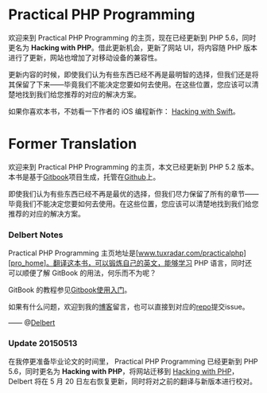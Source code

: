 # Practical PHP Programming

欢迎来到 Practical PHP Programming 的主页，现在已经更新到 PHP 5.6，同时更名为 **Hacking with PHP**。借此更新机会，更新了网站 UI，将内容随 PHP 版本进行了更新，网站也增加了对移动设备的兼容性。

更新内容的时候，即使我们认为有些东西已经不再是最明智的选择，但我们还是将其保留了下来——毕竟我们不能决定您要如何去使用。在这些位置，您应该可以清楚地找到我们给您推荐的对应的解决方案。

如果你喜欢本书，不妨看一下作者的 iOS 编程新作： [Hacking with Swift](http://www.hackingwithswift.com/)。

# Former Translation

欢迎来到 Practical PHP Programming 的主页，本文已经更新到 PHP 5.2 版本。本书是基于[Gitbook][gitbook]项目生成，托管在[Github][github]上。

即使我们认为有些东西已经不再是最优的选择，但我们尽力保留了所有的章节——毕竟我们不能决定您要如何去使用。在这些位置，您应该可以清楚地找到我们给您推荐的对应的解决方案。

### Delbert Notes

Practical PHP Programming 主页地址是[www.tuxradar.com/practicalphp][pro_home]。翻译这本书，可以锻炼自己的英文，能够学习 PHP 语言，同时还可以顺便了解 GitBook 的用法，何乐而不为呢？

GitBook 的教程参见[Gitbook使用入门][gitbook-tur]。

如果有什么问题，欢迎到我的[博客][blog]留言，也可以直接到对应的[repo](https://github.com/cnDelbert/PracticalPHP)提交issue。

—— @[Delbert](http://delbert.me)

### Update 20150513

在我停更准备毕业论文的时间里， Practical PHP Programming 已经更新到 PHP 5.6，同时更名为 **Hacking with PHP**，将网站迁移到 [Hacking with PHP][hacking_with_php]，Delbert 将在 5 月 20 日左右恢复更新，同时将对之前的翻译与新版本进行校对。


[pro_home]: http://www.tuxradar.com/practicalphp
[gitbook]: http://gitbook.io
[gitbook-tur]: http://wanqingwong.com/gitbook-zh
[blog]: http://delbert.me
[github]: https://github.com
[hacking_with_php]: http://www.hackingwithphp.com/
